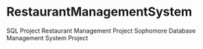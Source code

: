 # RestaurantManagementSystem
SQL Project Restaurant Management Project Sophomore Database Management System Project
